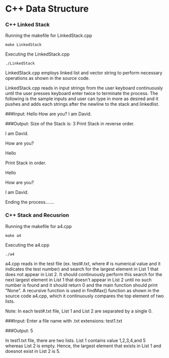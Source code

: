 # C++ Data Structure

### C++ Linked Stack 


Running the makefile for LinkedStack.cpp
```
make LinkedStack
```

Executing the LinkedStack.cpp 
```
./LinkedStack
```

LinkedStack.cpp employs linked list and vector string to perform necessary operations as shown in the source code.

LinkedStack.cpp reads in input strings from the user keyboard continuously until the user presses keyboard enter twice to terminate the process.
The following is the sample inputs and user can type in more as desired and it pushes and adds each strings after the newline to the stack and linkedlist.

###Input:
Hello
How are you?
I am David.

###Output:
Size of the Stack is: 3
Print Stack in reverse order.

I am David.

How are you?

Hello

Print Stack in order.

Hello

How are you?

I am David.

Ending the process.......


### C++ Stack and Recusrion

Running the makefile for a4.cpp
```
make a4
```

Executing the a4.cpp 
```
./a4
```

a4.cpp reads in the test file (ex. test#.txt, where # is numerical value and it indicates the test number) and search for the largest element in List 1 that does not appear in List 2. It should continuously perform this search for the next largest element in List 1 that doesn't appear in List 2 until no such number is found and it should return 0 and the main function should print "None". 
A recursive function is used in findMax() function as shown in the source code a4.cpp, which it continuously compares the top element of two lists.

Note: In each test#.txt file, List 1 and List 2 are separated by a single 0.

###Input:
Enter a file name with .txt extensions: test1.txt

###Output:
5

In test1.txt file, there are two lists. List 1 contains value 1,2,3,4,and 5 whereas List 2 is empty. Hence, the largest element that exists in List 1 and doesnot exist in List 2 is 5.


